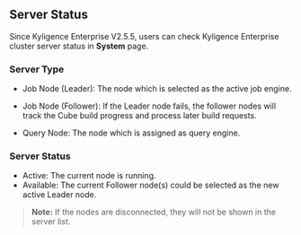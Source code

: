 ## Server Status ##

Since Kyligence Enterprise V2.5.5, users can check Kyligence Enterprise cluster server status in **System** page.


### Server Type ###

* Job Node (Leader): The node which is selected as the active job engine.

* Job Node (Follower): If the Leader node fails, the follower nodes will track the Cube build progress and process later build requests.

* Query Node: The node which is assigned as query engine.

### Server Status ###

* Active: The current node is running.
* Available: The current Follower node(s) could be selected as the new active Leader node.

> **Note:** If the nodes are disconnected, they will not be shown in the server list.

